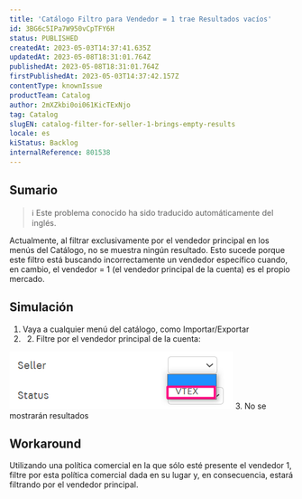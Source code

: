 ```yaml
---
title: 'Catálogo Filtro para Vendedor = 1 trae Resultados vacíos'
id: 3BG6c5IPa7W950vCpTFY6H
status: PUBLISHED
createdAt: 2023-05-03T14:37:41.635Z
updatedAt: 2023-05-08T18:31:01.764Z
publishedAt: 2023-05-08T18:31:01.764Z
firstPublishedAt: 2023-05-03T14:37:42.157Z
contentType: knownIssue
productTeam: Catalog
author: 2mXZkbi0oi061KicTExNjo
tag: Catalog
slugEN: catalog-filter-for-seller-1-brings-empty-results
locale: es
kiStatus: Backlog
internalReference: 801538
---
```


## Sumario

>ℹ️ Este problema conocido ha sido traducido automáticamente del inglés.


Actualmente, al filtrar exclusivamente por el vendedor principal en los menús del Catálogo, no se muestra ningún resultado. Esto sucede porque este filtro está buscando incorrectamente un vendedor específico cuando, en cambio, el vendedor = 1 (el vendedor principal de la cuenta) es el propio mercado.



##

## Simulación



1. Vaya a cualquier menú del catálogo, como Importar/Exportar
2. 2. Filtre por el vendedor principal de la cuenta:

 ![](https://raw.githubusercontent.com/vtexdocs/help-center-content/refs/heads/main/docs/es/known-issues/Catalog/catalogo-filtro-para-vendedor-1-trae-resultados-vacios_1.png)
3. No se mostrarán resultados



## Workaround


Utilizando una política comercial en la que sólo esté presente el vendedor 1, filtre por esta política comercial dada en su lugar y, en consecuencia, estará filtrando por el vendedor principal.

